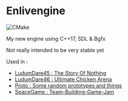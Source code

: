 # Enlivengine

![CMake](https://github.com/Caerind/Enlivengine/workflows/CMake/badge.svg?branch=master)

My new engine using C++17, SDL & Bgfx

Not really intended to be very stable yet

Used in :
  -  [LudumDare45 : The Story Of Nothing](https://github.com/Caerind/LudumDare45)
  -  [LudumDare46 : Ultimate Chicken Arena](https://github.com/Caerind/LudumDare46)
  -  [Proto : Some random prototypes and things](https://github.com/Caerind/Proto)
  -  [SpaceGame : Team-Building-Game-Jam](https://github.com/Caerind/SpaceGame)
